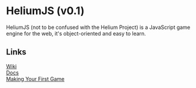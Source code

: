# HeliumJS (v0.1)
HeliumJS (not to be confused with the Helium Project) is a JavaScript game engine for the web, it's object-oriented and easy to learn.  
## Links
[Wiki](https://github.com/CalSch/HeliumJS/wiki/)  
[Docs](https://github.com/CalSch/HeliumJS/wiki/Docs)  
[Making Your First Game](https://github.com/CalSch/HeliumJS/wiki/Making-Your-First-Game)  
